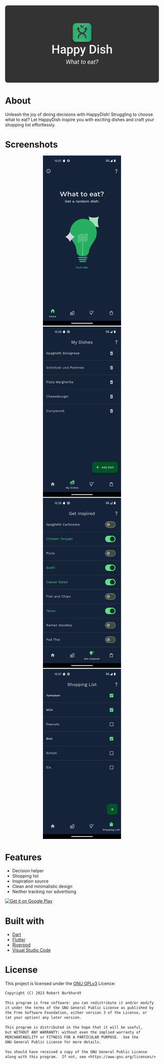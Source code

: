 <p align="center">
  <img src="https://raw.githubusercontent.com/rob32/happy_dish/main/docs/media/banner.png">
</p>

# About

Unleash the joy of dining decisions with HappyDish! Struggling to choose what to eat? Let HappyDish inspire you with exciting dishes and craft your shopping list effortlessly.

# Screenshots

<p align="center">
  <img src="https://raw.githubusercontent.com/rob32/happy_dish/main/docs/media/screenshots/1_home_screen.png" width="256" hspace="4">
  <img src="https://raw.githubusercontent.com/rob32/happy_dish/main/docs/media/screenshots/2_my_dishes_screen.png" width="256" hspace="4">
  <img src="https://raw.githubusercontent.com/rob32/happy_dish/main/docs/media/screenshots/3_get_inspired_screen.png" width="256" hspace="4">
  <img src="https://raw.githubusercontent.com/rob32/happy_dish/main/docs/media/screenshots/4_schopping_list_screen.png" width="256" hspace="4">
</p>

# Features

- Decision helper
- Shopping list
- Inspiration source
- Clean and minimalistic design
- Neither tracking nor advertising

[<img src="https://play.google.com/intl/en_us/badges/images/generic/en-play-badge.png"
      alt="Get it on Google Play"
      height="80">](https://play.google.com/store/apps/details?id=com.rburkhardt.happy_dish)

# Built with

- [Dart](https://dart.dev/)
- [Flutter](https://flutter.dev/)
- [Riverpod](https://github.com/rrousselGit/riverpod)
- [Visual Studio Code](https://code.visualstudio.com/)

# License

This project is licensed under the [GNU GPLv3](https://github.com/rob32/happy_dish/blob/main/LICENSE.md) Licence:

    Copyright (C) 2023 Robert Burkhardt

    This program is free software: you can redistribute it and/or modify
    it under the terms of the GNU General Public License as published by
    the Free Software Foundation, either version 3 of the License, or
    (at your option) any later version.

    This program is distributed in the hope that it will be useful,
    but WITHOUT ANY WARRANTY; without even the implied warranty of
    MERCHANTABILITY or FITNESS FOR A PARTICULAR PURPOSE.  See the
    GNU General Public License for more details.

    You should have received a copy of the GNU General Public License
    along with this program.  If not, see <https://www.gnu.org/licenses/>
